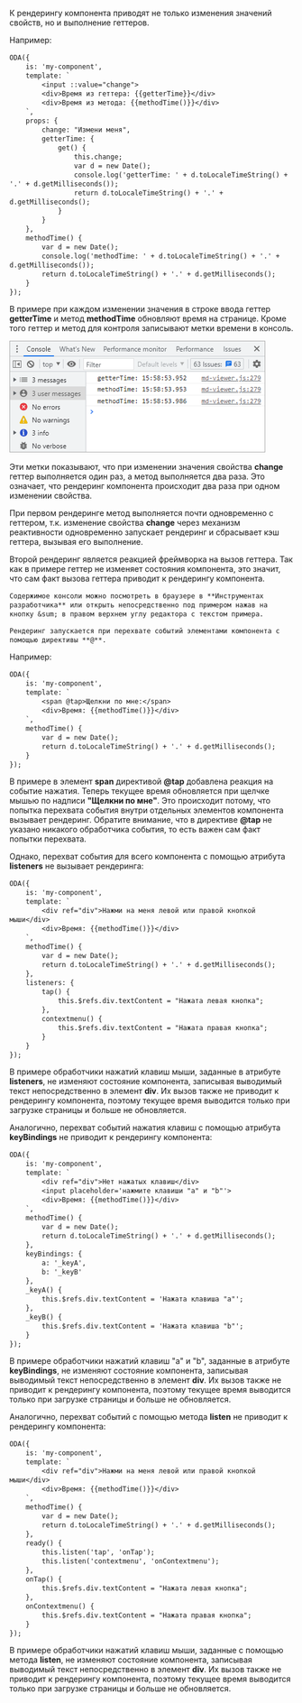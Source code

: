 ﻿К рендерингу компонента приводят не только изменения значений свойств, но и выполнение геттеров.

Например:

```javascript_run_edit_console_[my-component.js]_h=60_
ODA({
    is: 'my-component',
    template: `
        <input ::value="change">
        <div>Время из геттера: {{getterTime}}</div>
        <div>Время из метода: {{methodTime()}}</div>
    `,
    props: {
        change: "Измени меня",
        getterTime: {
            get() {
                this.change;
                var d = new Date();
                console.log('getterTime: ' + d.toLocaleTimeString() + '.' + d.getMilliseconds());
                return d.toLocaleTimeString() + '.' + d.getMilliseconds();
            }
        }
    },
    methodTime() {
        var d = new Date();
        console.log('methodTime: ' + d.toLocaleTimeString() + '.' + d.getMilliseconds());
        return d.toLocaleTimeString() + '.' + d.getMilliseconds();
    }
});
```

В примере при каждом изменении значения в строке ввода геттер **getterTime** и метод **methodTime** обновляют время на странице. Кроме того геттер и метод для контроля записывают метки времени в консоль.

![Метки времени в консоли](learn/images/smart-rendering-features-001.png "Метки времени в консоли")

Эти метки показывают, что при изменении значения свойства **change** геттер выполняется один раз, а метод выполняется два раза. Это означает, что рендеринг компонента происходит два раза при одном изменении свойства.

При первом рендеринге метод выполняется почти одновременно с геттером, т.к. изменение свойства **change** через механизм реактивности одновременно запускает рендеринг и сбрасывает кэш геттера, вызывая его выполнение.

Второй рендеринг является реакцией фреймворка на вызов геттера. Так как в примере геттер не изменяет состояния компонента, это значит, что сам факт вызова геттера приводит к рендерингу компонента.

```faq_md
Содержимое консоли можно посмотреть в браузере в **Инструментах разработчика** или открыть непосредственно под примером нажав на кнопку &sum; в правом верхнем углу редактора с текстом примера.
```

```info_md
Рендеринг запускается при перехвате событий элементами компонента с помощью директивы **@**.
```

Например:

```javascript_run_edit_[my-component.js]
ODA({
    is: 'my-component',
    template: `
        <span @tap>Щелкни по мне:</span>
        <div>Время: {{methodTime()}}</div>
    `,
    methodTime() {
        var d = new Date();
        return d.toLocaleTimeString() + '.' + d.getMilliseconds();
    }
});
```

В примере в элемент **span** директивой **@tap** добавлена реакция на событие нажатия. Теперь текущее время обновляется при щелчке мышью по надписи **"Щелкни по мне"**. Это происходит потому, что попытка перехвата события внутри отдельных элементов компонента вызывает рендеринг. Обратите внимание, что в директиве **@tap** не указано никакого обработчика события, то есть важен сам факт попытки перехвата.

Однако, перехват события для всего компонента с помощью атрибута **listeners** не вызывает рендеринга:

```javascript_run_edit_[my-component.js]
ODA({
    is: 'my-component',
    template: `
        <div ref="div">Нажми на меня левой или правой кнопкой мыши</div>
        <div>Время: {{methodTime()}}</div>
    `,
    methodTime() {
        var d = new Date();
        return d.toLocaleTimeString() + '.' + d.getMilliseconds();
    },
    listeners: {
        tap() {
            this.$refs.div.textContent = "Нажата левая кнопка";
        },
        contextmenu() {
            this.$refs.div.textContent = "Нажата правая кнопка";
        }
    }
});
```

В примере обработчики нажатий клавиш мыши, заданные в атрибуте **listeners**, не изменяют состояние компонента, записывая выводимый текст непосредственно в элемент **div**. Их вызов также не приводит к рендерингу компонента, поэтому текущее время выводится только при загрузке страницы и больше не обновляется.

Аналогично, перехват событий нажатия клавиш с помощью атрибута **keyBindings** не приводит к рендерингу компонента:

```javascript_run_edit_[my-component.js]
ODA({
    is: 'my-component',
    template: `
        <div ref="div">Нет нажатых клавиш</div>
        <input placeholder='нажмите клавиши "a" и "b"'>
        <div>Время: {{methodTime()}}</div>
    `,
    methodTime() {
        var d = new Date();
        return d.toLocaleTimeString() + '.' + d.getMilliseconds();
    },
    keyBindings: {
        a: '_keyA',
        b: '_keyB'
    },
    _keyA() {
        this.$refs.div.textContent = 'Нажата клавиша "a"';
    },
    _keyB() {
        this.$refs.div.textContent = 'Нажата клавиша "b"';
    }
});
```

В примере обработчики нажатий клавиш "a" и "b", заданные в атрибуте **keyBindings**, не изменяют состояние компонента, записывая выводимый текст непосредственно в элемент **div**. Их вызов также не приводит к рендерингу компонента, поэтому текущее время выводится только при загрузке страницы и больше не обновляется.

Аналогично, перехват событий с помощью метода **listen** не приводит к рендерингу компонента:

```javascript_run_edit_[my-component.js]
ODA({
    is: 'my-component',
    template: `
        <div ref="div">Нажми на меня левой или правой кнопкой мыши</div>
        <div>Время: {{methodTime()}}</div>
    `,
    methodTime() {
        var d = new Date();
        return d.toLocaleTimeString() + '.' + d.getMilliseconds();
    },
    ready() {
        this.listen('tap', 'onTap');
        this.listen('contextmenu', 'onContextmenu');
    },
    onTap() {
        this.$refs.div.textContent = "Нажата левая кнопка";
    },
    onContextmenu() {
        this.$refs.div.textContent = "Нажата правая кнопка";
    }
});
```

В примере обработчики нажатий клавиш мыши, заданные с помощью метода **listen**, не изменяют состояние компонента, записывая выводимый текст непосредственно в элемент **div**. Их вызов также не приводит к рендерингу компонента, поэтому текущее время выводится только при загрузке страницы и больше не обновляется.

